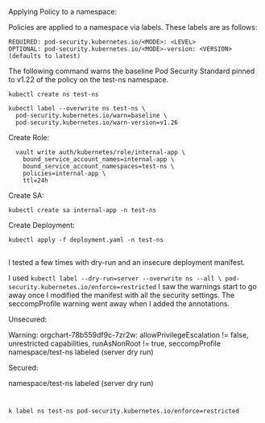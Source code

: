 Applying Policy to a namespace:

Policies are applied to a namespace via labels. These labels are as follows:

```
REQUIRED: pod-security.kubernetes.io/<MODE>: <LEVEL>
OPTIONAL: pod-security.kubernetes.io/<MODE>-version: <VERSION> (defaults to latest)
```
  
The following command warns the baseline Pod Security Standard pinned to v1.22 of the policy on the test-ns namespace.
  
```
kubectl create ns test-ns
```

```
kubectl label --overwrite ns test-ns \
  pod-security.kubernetes.io/warn=baseline \
  pod-security.kubernetes.io/warn-version=v1.26
```
  
 
Create Role:  
  
```
  vault write auth/kubernetes/role/internal-app \
    bound_service_account_names=internal-app \
    bound_service_account_namespaces=test-ns \
    policies=internal-app \
    ttl=24h
```

Create SA:
  
```
kubectl create sa internal-app -n test-ns
```

  
Create Deployment:
  
```
kubectl apply -f deployment.yaml -n test-ns
```  


##

I tested a few times with dry-run and an insecure deployment manifest.

I used `kubectl label --dry-run=server --overwrite ns --all \ pod-security.kubernetes.io/enforce=restricted` I saw the warnings start to go away once I modified the manifest with all the security settings. The seccompProfile warning went away when I added the annotations.


Unsecured:

Warning: orgchart-78b559df9c-7zr2w: allowPrivilegeEscalation != false, unrestricted capabilities, runAsNonRoot != true, seccompProfile
namespace/test-ns labeled (server dry run)

Secured:

namespace/test-ns labeled (server dry run)

#

##


`k label ns test-ns pod-security.kubernetes.io/enforce=restricted`

